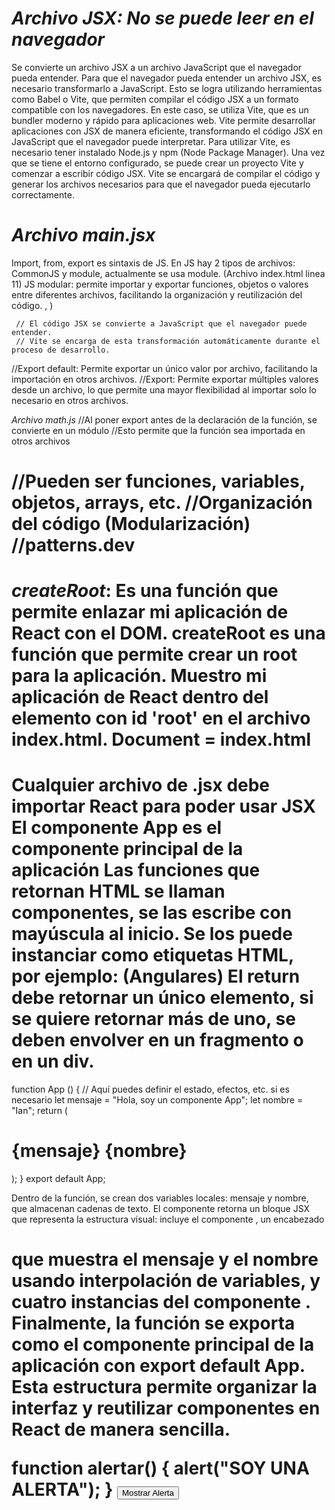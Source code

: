 *Archivo JSX: No se puede leer en el navegador*
========================
Se convierte un archivo JSX a un archivo JavaScript que el navegador pueda entender.
Para que el navegador pueda entender un archivo JSX, es necesario transformarlo a JavaScript. Esto se logra utilizando herramientas como Babel o Vite, que permiten compilar el código JSX a un formato compatible con los navegadores.
En este caso, se utiliza Vite, que es un bundler moderno y rápido para aplicaciones web. Vite permite desarrollar aplicaciones con JSX de manera eficiente, transformando el código JSX en JavaScript que el navegador puede interpretar.
Para utilizar Vite, es necesario tener instalado Node.js y npm (Node Package Manager). Una vez que se tiene el entorno configurado, se puede crear un proyecto Vite y comenzar a escribir código JSX. Vite se encargará de compilar el código y generar los archivos necesarios para que el navegador pueda ejecutarlo correctamente.

*Archivo main.jsx*
========================
Import, from, export es sintaxis de JS.
En JS hay 2 tipos de archivos: CommonJS y module, actualmente se usa module. (Archivo index.html linea 11)
JS modular: permite importar y exportar funciones, objetos o valores entre diferentes archivos, facilitando la organización y reutilización del código.
    </StrictMode>,
     )
     
     // El código JSX se convierte a JavaScript que el navegador puede entender.
     // Vite se encarga de esta transformación automáticamente durante el proceso de desarrollo.

//Export default: Permite exportar un único valor por archivo, facilitando la importación en otros archivos.
//Export: Permite exportar múltiples valores desde un archivo, lo que permite una mayor flexibilidad al importar solo lo necesario en otros archivos.

*Archivo math.js*
//Al poner export antes de la declaración de la función, se convierte en un módulo
//Esto permite que la función sea importada en otros archivos 

//Pueden ser funciones, variables, objetos, arrays, etc.
//Organización del código (Modularización)
//patterns.dev
========================

*createRoot*: Es una función que permite enlazar mi aplicación de React con el DOM. createRoot es una función que permite crear un root para la aplicación.
Muestro mi aplicación de React dentro del elemento con id 'root' en el archivo index.html.
Document = index.html
========================
Cualquier archivo de .jsx debe importar React para poder usar JSX
El componente App es el componente principal de la aplicación
Las funciones que retornan HTML se llaman componentes, se las escribe con mayúscula al inicio. 
Se los puede instanciar como etiquetas HTML, por ejemplo: <App /> (Angulares)
El return debe retornar un único elemento, si se quiere retornar más de uno, se deben envolver en un fragmento o en un div.
========================

function App () {
  // Aquí puedes definir el estado, efectos, etc. si es necesario
  let mensaje = "Hola, soy un componente App";
  let nombre = "Ian";
  return (
    <div>
      <Navbar />
      <h1>{mensaje} {nombre}</h1>
      <ComponenteTonto />
      <ComponenteTonto />
      <ComponenteTonto />
      <ComponenteTonto />
    </div>
  );
}
export default App;

Dentro de la función, se crean dos variables locales: mensaje y nombre, que almacenan cadenas de texto. El componente retorna un bloque JSX que representa la estructura visual: incluye el componente <Navbar />, un encabezado <h1> que muestra el mensaje y el nombre usando interpolación de variables, y cuatro instancias del componente <ComponenteTonto />. Finalmente, la función se exporta como el componente principal de la aplicación con export default App. Esta estructura permite organizar la interfaz y reutilizar componentes en React de manera sencilla.

function alertar() {
  alert("SOY UNA ALERTA");
}
<button onClick={alertar}>Mostrar Alerta</button>


